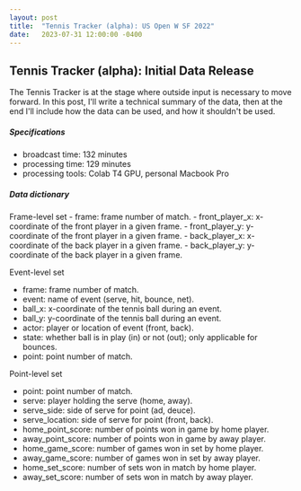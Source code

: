 ```yaml
---
layout: post
title:  "Tennis Tracker (alpha): US Open W SF 2022"
date:   2023-07-31 12:00:00 -0400
---
```

<head>
<!-- Google tag (gtag.js) -->
<script async src="https://www.googletagmanager.com/gtag/js?id=G-DGRHZS5DNM"></script>
<script>
  window.dataLayer = window.dataLayer || [];
  function gtag(){dataLayer.push(arguments);}
  gtag('js', new Date());

  gtag('config', 'G-DGRHZS5DNM');
</script>
</head>
<h2>Tennis Tracker (alpha): Initial Data Release</h2>
<p>
The Tennis Tracker is at the stage where outside input is necessary to move forward. In this post, I'll write a technical summary of the data, then at the end I'll include how the data can be used, and how it shouldn't be used. 
</p>
<p>
<h5>Specifications</h5>

  - broadcast time: 132 minutes
  - processing time: 129 minutes
  - processing tools: Colab T4 GPU, personal Macbook Pro
</p>
<p>
<h5>Data dictionary</h5>
Frame-level set
  - frame: frame number of match.
  - front_player_x: x-coordinate of the front player in a given frame.
  - front_player_y: y-coordinate of the front player in a given frame.
  - back_player_x: x-coordinate of the back player in a given frame.
  - back_player_y: y-coordinate of the back player in a given frame.

Event-level set
  - frame: frame number of match.
  - event: name of event (serve, hit, bounce, net).
  - ball_x: x-coordinate of the tennis ball during an event.
  - ball_y: y-coordinate of the tennis ball during an event.
  - actor: player or location of event (front, back).
  - state: whether ball is in play (in) or not (out); only applicable for bounces.
  - point: point number of match.

  Point-level set
  - point: point number of match.
  - serve: player holding the serve (home, away).
  - serve_side: side of serve for point (ad, deuce).
  - serve_location: side of serve for point (front, back).
  - home_point_score: number of points won in game by home player.
  - away_point_score: number of points won in game by away player.
  - home_game_score: number of games won in set by home player.
  - away_game_score: number of games won in set by away player.
  - home_set_score: number of sets won in match by home player.
  - away_set_score: number of sets won in match by away player.
</p>